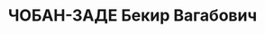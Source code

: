 ---
title: ЧОБАН-ЗАДЕ Бекир Вагабович
description: "Род. в 1893, Таврическая губ., с. Карасубазар, крымский татарин, обр.:\
  \ высшее, в нач. 1920-х - член \"Милли-Фирка\". Проживал: Баку. Тюрколог, профессор\
  \ Бакинского ун-та \n  Арестован 27.01.1937. Обв. по ст. 60, 63, 70, 73 Ук АзССР,\
  \ \"входил в рук-во всесоюз. к-р пантюркистской орг-ией\". Приговор: выездная сессия\
  \ ВК ВС СССР, 12.10.1937 – ВМН. Расстрелян 13.10.1937, Баку. \n  Реабилитирован\
  \ ВК ВС СССР 06.06.1957"
---